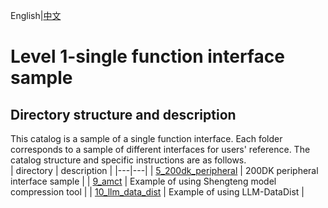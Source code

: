 English|[中文](README_CN.md)

# Level 1-single function interface sample

## Directory structure and description

This catalog is a sample of a single function interface. Each folder corresponds to a sample of different interfaces for users' reference. The catalog structure and specific instructions are as follows.  
| directory  | description  |
|---|---|
| [5_200dk_peripheral](./5_200dk_peripheral)  | 200DK peripheral interface sample |
| [9_amct](./9_amct)  | Example of using Shengteng model compression tool |
| [10_llm_data_dist](./10_llm_data_dist)  | Example of using LLM-DataDist |
